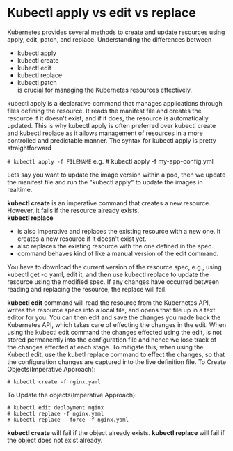 # Kubectl apply vs edit vs replace

Kubernetes provides several methods to create and update resources using apply, edit, patch, and replace.
Understanding the differences between
+ kubectl apply
+ kubectl create
+ kubectl edit
+ kubectl replace
+ kubectl patch<br>
is crucial for managing the Kubernetes resources effectively.

kubectl apply is a declarative command that manages applications through files defining the resource. 
It reads the manifest file and creates the resource if it doesn't exist, and if it does, the resource is automatically updated. 
This is why kubectl apply is often preferred over kubectl create and kubectl replace as it allows management of resources in a more controlled and predictable manner.
The syntax for kubectl apply is pretty straightforward

`# kubectl apply -f FILENAME`
e.g. # kubectl apply -f my-app-config.yml

Lets say you want to update the image version within a pod, then we update the manifest file and run the "kubectl apply" to update the images in realtime.

**kubectl create** is an imperative command that creates a new resource. However, it fails if the resource already exists.<br>
**kubectl replace** 
  * is also imperative and replaces the existing resource with a new one. It creates a new resource if it doesn't exist yet.
  * also replaces the existing resource with the one defined in the spec.
  * command behaves kind of like a manual version of the edit command. 

You have to download the current version of the resource spec, e.g., using kubectl get -o yaml, edit it, and then use kubectl replace to update the resource using the modified spec. 
If any changes have occurred between reading and replacing the resource, the replace will fail.

**kubectl edit** command will read the resource from the Kubernetes API, writes the resource specs into a local file, and opens that file up in a text editor for you.
You can then edit and save the changes you made back the Kubernetes API, which takes care of effecting the changes in the edit.
When using the kubectl edit command the changes effected using the edit, is not stored permanently into the configuration file and  hence we lose track of the changes effected at each stage.
To mitigate this, when using the Kubectl edit, use the kubetl replace command to effect the changes, so that the configuration changes are captured into the live definition file.
To Create Objects(Imperative Approach):

`# kubectl create -f nginx.yaml`

To Update the objects(Imperative Approach):

`# kubectl edit deployment nginx`<br>
`# kubectl replace -f nginx.yaml`<br>
`# kubectl replace --force -f nginx.yaml`<br>

**kubectl create** will fail if the object already exists.
**kubectl replace** will fail if the object does not exist already.


